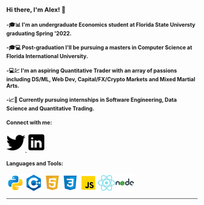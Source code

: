 ### Hi there, I'm Alex! 👋

#### -🎓📊 I'm an undergraduate Economics student at Florida State Universty graduating Spring '2022.

#### -🎓💻 Post-graduation I'll be pursuing a masters in Computer Science at Florida International University.

#### -💻💹 I'm an aspiring Quantitative Trader with an array of passions including DS/ML, Web Dev, Capital/FX/Crypto Markets and Mixed Martial Arts.

#### -📈🧮 Currently pursuing internships in Software Engineering, Data Science and Quantitative Trading.

#### Connect with me:
<a href="https://twitter.com/CTE_Capital">
         <img src="twitter.png">
      </a>
<a href="https://www.linkedin.com/in/alexander-fernandez-3077ab18b/">
         <img src="linkedin.png">
      </a>

#### Languages and Tools:
<img src='python.png'><img src='c++.png'><img src='html.png'><img src='css.png'><img src='js.png'><img src='react.png'><img src='node.png'>

---





